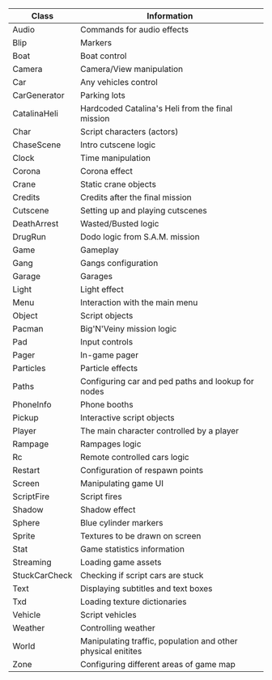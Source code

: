 | Class | Information
|-------|--------------|
| Audio | Commands for audio effects
| Blip | Markers
| Boat | Boat control
| Camera | Camera/View manipulation
| Car | Any vehicles control
| CarGenerator | Parking lots
| CatalinaHeli | Hardcoded Catalina's Heli from the final mission
| Char | Script characters (actors)
| ChaseScene | Intro cutscene logic
| Clock | Time manipulation
| Corona | Corona effect
| Crane | Static crane objects
| Credits | Credits after the final mission 
| Cutscene | Setting up and playing cutscenes
| DeathArrest | Wasted/Busted logic
| DrugRun | Dodo logic from S.A.M. mission 
| Game | Gameplay
| Gang | Gangs configuration
| Garage | Garages
| Light | Light effect
| Menu | Interaction with the main menu 
| Object | Script objects
| Pacman | Big'N'Veiny mission logic
| Pad | Input controls
| Pager | In-game pager
| Particles | Particle effects
| Paths | Configuring car and ped paths and lookup for nodes
| PhoneInfo | Phone booths
| Pickup | Interactive script objects
| Player | The main character controlled by a player
| Rampage | Rampages logic
| Rc | Remote controlled cars logic
| Restart | Configuration of respawn points
| Screen | Manipulating game UI
| ScriptFire | Script fires
| Shadow | Shadow effect
| Sphere | Blue cylinder markers
| Sprite | Textures to be drawn on screen
| Stat | Game statistics information
| Streaming | Loading game assets
| StuckCarCheck | Checking if script cars are stuck
| Text | Displaying subtitles and text boxes
| Txd | Loading texture dictionaries
| Vehicle | Script vehicles
| Weather | Controlling weather
| World | Manipulating traffic, population and other physical enitites
| Zone | Configuring different areas of game map 